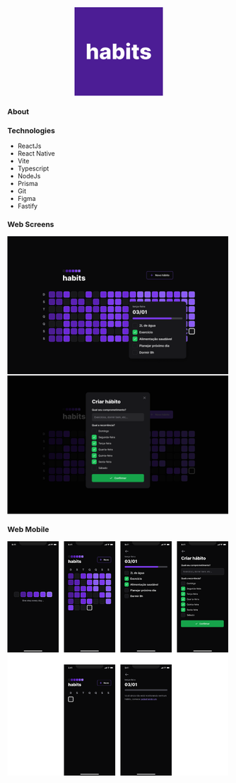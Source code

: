 <div align="center">
  <img src=".github/icon.png" width="200">
</div>

### About

### Technologies

- ReactJs
- React Native
- Vite
- Typescript
- NodeJs
- Prisma
- Git
- Figma
- Fastify

### Web Screens

  <img src=".github/Home.png" width="500">
  <img src=".github/NewHabit.png" width="500">

### Web Mobile

  <img src=".github/mobile.png" width="500">

